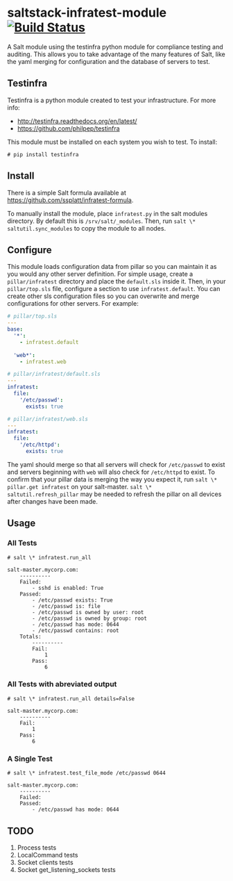 # saltstack-infratest-module [![Build Status](https://travis-ci.org/ssplatt/saltstack-infratest-module.svg?branch=master)](https://travis-ci.org/ssplatt/saltstack-infratest-module)
A Salt module using the testinfra python module for compliance testing and auditing. This allows you to take advantage of the many features of Salt, like the yaml merging for configuration and the database of servers to test.

## Testinfra
Testinfra is a python module created to test your infrastructure. For more info:
 - http://testinfra.readthedocs.org/en/latest/
 - https://github.com/philpep/testinfra

This module must be installed on each system you wish to test.  To install:
```
# pip install testinfra
```

## Install
There is a simple Salt formula available at https://github.com/ssplatt/infratest-formula.

To manually install the module, place `infratest.py` in the salt modules directory. By default this is `/srv/salt/_modules`. Then, run `salt \* saltutil.sync_modules` to copy the module to all nodes.

## Configure
This module loads configuration data from pillar so you can maintain it as you would any other server definition. For simple usage, create a `pillar/infratest` directory and place the `default.sls` inside it.  Then, in your `pillar/top.sls` file, configure a section to use `infratest.default`.  You can create other sls configuration files so you can overwrite and merge configurations for other servers. For example:

```yaml
# pillar/top.sls
---
base:
  '*':
    - infratest.default
  
  'web*':
    - infratest.web
```

```yaml
# pillar/infratest/default.sls
---
infratest:
  file:
    '/etc/passwd':
      exists: true
```

```yaml
# pillar/infratest/web.sls
---
infratest:
  file:
    '/etc/httpd':
      exists: true
```

The yaml should merge so that all servers will check for `/etc/passwd` to exist and servers beginning with `web` will also check for `/etc/httpd` to exist. To confirm that your pillar data is merging the way you expect it, run `salt \* pillar.get infratest` on your salt-master. `salt \* saltutil.refresh_pillar` may be needed to refresh the pillar on all devices after changes have been made.

## Usage
### All Tests
`# salt \* infratest.run_all`

```
salt-master.mycorp.com:
    ----------
    Failed:
        - sshd is enabled: True
    Passed:
        - /etc/passwd exists: True
        - /etc/passwd is: file
        - /etc/passwd is owned by user: root
        - /etc/passwd is owned by group: root
        - /etc/passwd has mode: 0644
        - /etc/passwd contains: root
    Totals:
        ----------
        Fail:
            1
        Pass:
            6
```

### All Tests with abreviated output
`# salt \* infratest.run_all details=False`

```
salt-master.mycorp.com:
    ----------
    Fail:
        1
    Pass:
        6
```

### A Single Test
`# salt \* infratest.test_file_mode /etc/passwd 0644`

```
salt-master.mycorp.com:
    ----------
    Failed:
    Passed:
        - /etc/passwd has mode: 0644
```

## TODO
 1. Process tests
 2. LocalCommand tests
 3. Socket clients tests
 4. Socket get_listening_sockets tests
